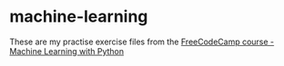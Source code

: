 # machine-learning

These are my practise exercise files from the [FreeCodeCamp course - Machine Learning with Python](https://www.freecodecamp.org/learn/machine-learning-with-python/tensorflow/)
